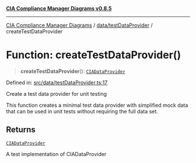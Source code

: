 [**CIA Compliance Manager Diagrams v0.8.5**](../../../README.md)

***

[CIA Compliance Manager Diagrams](../../../modules.md) / [data/testDataProvider](../README.md) / createTestDataProvider

# Function: createTestDataProvider()

> **createTestDataProvider**(): [`CIADataProvider`](../../../types/cia-services/interfaces/CIADataProvider.md)

Defined in: [src/data/testDataProvider.ts:17](https://github.com/Hack23/cia-compliance-manager/blob/3ae0301247f765ba03c8c0fe645db4718bb8af76/src/data/testDataProvider.ts#L17)

Create a test data provider for unit testing

This function creates a minimal test data provider with simplified mock data
that can be used in unit tests without requiring the full data set.

## Returns

[`CIADataProvider`](../../../types/cia-services/interfaces/CIADataProvider.md)

A test implementation of CIADataProvider
